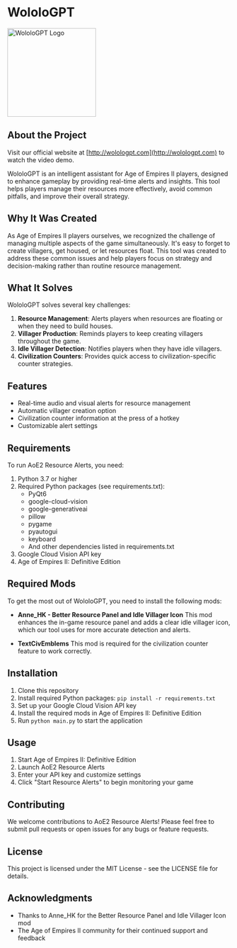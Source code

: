 # WololoGPT

<img src="https://github.com/tony-png/WololoGPT-1.0.0---Github-Official/blob/main/images/logo.jpg?raw=true" width="200" alt="WololoGPT Logo">

## About the Project
Visit our official website at [http://wolologpt.com](http://wolologpt.com) to watch the video demo.


WololoGPT is an intelligent assistant for Age of Empires II players, designed to enhance gameplay by providing real-time alerts and insights. This tool helps players manage their resources more effectively, avoid common pitfalls, and improve their overall strategy.

## Why It Was Created

As Age of Empires II players ourselves, we recognized the challenge of managing multiple aspects of the game simultaneously. It's easy to forget to create villagers, get housed, or let resources float. This tool was created to address these common issues and help players focus on strategy and decision-making rather than routine resource management.

## What It Solves

WololoGPT solves several key challenges:

1. **Resource Management**: Alerts players when resources are floating or when they need to build houses.
2. **Villager Production**: Reminds players to keep creating villagers throughout the game.
3. **Idle Villager Detection**: Notifies players when they have idle villagers.
4. **Civilization Counters**: Provides quick access to civilization-specific counter strategies.

## Features

- Real-time audio and visual alerts for resource management
- Automatic villager creation option
- Civilization counter information at the press of a hotkey
- Customizable alert settings

## Requirements

To run AoE2 Resource Alerts, you need:

1. Python 3.7 or higher
2. Required Python packages (see requirements.txt):
   - PyQt6
   - google-cloud-vision
   - google-generativeai
   - pillow
   - pygame
   - pyautogui
   - keyboard
   - And other dependencies listed in requirements.txt
3. Google Cloud Vision API key
4. Age of Empires II: Definitive Edition

## Required Mods

To get the most out of WololoGPT, you need to install the following mods:

- **Anne_HK - Better Resource Panel and Idle Villager Icon**
  This mod enhances the in-game resource panel and adds a clear idle villager icon, which our tool uses for more accurate detection and alerts.

- **TextCivEmblems**
  This mod is required for the civilization counter feature to work correctly.

## Installation

1. Clone this repository
2. Install required Python packages: `pip install -r requirements.txt`
3. Set up your Google Cloud Vision API key
4. Install the required mods in Age of Empires II: Definitive Edition
5. Run `python main.py` to start the application

## Usage

1. Start Age of Empires II: Definitive Edition
2. Launch AoE2 Resource Alerts
3. Enter your API key and customize settings
4. Click "Start Resource Alerts" to begin monitoring your game

## Contributing

We welcome contributions to AoE2 Resource Alerts! Please feel free to submit pull requests or open issues for any bugs or feature requests.

## License

This project is licensed under the MIT License - see the LICENSE file for details.

## Acknowledgments

- Thanks to Anne_HK for the Better Resource Panel and Idle Villager Icon mod
- The Age of Empires II community for their continued support and feedback
